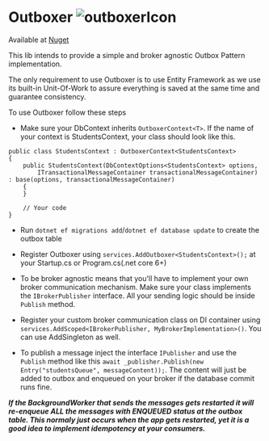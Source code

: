 
# Outboxer  ![outboxerIcon](https://user-images.githubusercontent.com/32839273/185821189-73cce7bf-cce6-45f4-96b3-a50e5dc356f0.png)


Available at [Nuget](https://www.nuget.org/packages/Outboxer/) 

This lib intends to provide a simple and broker agnostic Outbox Pattern implementation.

The only requirement to use Outboxer is to use Entity Framework as we use its built-in Unit-Of-Work to assure everything is saved at the same time and guarantee consistency.

To use Outboxer follow these steps

* Make sure your DbContext inherits `OutboxerContext<T>`. If the name of your context is StudentsContext, your class should look like this.

```
public class StudentsContext : OutboxerContext<StudentsContext>
{
    public StudentsContext(DbContextOptions<StudentsContext> options,
        ITransactionalMessageContainer transactionalMessageContainer) : base(options, transactionalMessageContainer)
    {
    }

    // Your code
}
```

* Run `dotnet ef migrations add`/`dotnet ef database update` to create the outbox table

* Register Outboxer using `services.AddOutboxer<StudentsContext>();` at your Startup.cs or Program.cs(.net core 6+)

* To be broker agnostic means that you'll have to implement your own broker communication mechanism. Make sure your class implements the `IBrokerPublisher` interface. All your sending logic should be inside `Publish` method.

* Register your custom broker communication class on DI container using `services.AddScoped<IBrokerPublisher, MyBrokerImplementation>()`. You can use AddSingleton as well.

* To publish a message inject the interface `IPublisher` and use the `Publish` method like this `await _publisher.Publish(new Entry("studentsQueue", messageContent));`. The content will just be added to outbox and enqueued on your broker if the database commit runs fine.

***If the BackgroundWorker that sends the messages gets restarted it will re-enqueue ALL the messages with ENQUEUED status at the outbox table. This normaly just occurs when the app gets restarted, yet it is a good idea to implement idempotency at your consumers.***
